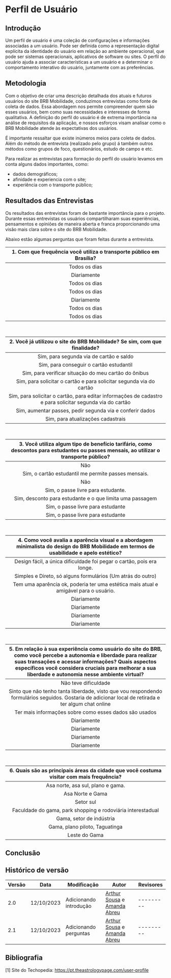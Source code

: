 # Perfil de Usuário


## Introdução

Um perfil de usuário é uma coleção de configurações e informações associadas a um usuário. Pode ser definida como a representação digital explícita da identidade do usuário em relação ao ambiente operacional, que pode ser sistemas operacionais, aplicativos de software ou sites. O perfil do usuário ajuda a associar características a um usuário e a determinar o comportamento interativo do usuário, juntamente com as preferências.


## Metodologia

Com o objetivo de criar uma descrição detalhada dos atuais e futuros usuários do site BRB Mobilidade, conduzimos entrevistas como fonte de coleta de dados. Essa abordagem nos permite compreender quem são esses usuários, bem como suas necessidades e interesses de forma qualitativa. A definição do perfil do usuário é de extrema importância na análise de requisitos da aplicação, e nossos esforços visam analisar como o BRB Mobilidade atende às expectativas dos usuários. 

É importante ressaltar que existe inúmeros meios para coleta de dados. Além do método de entrevista (realizado pelo grupo) á também outros métodos como grupos de foco, questionários, estudo de campo e etc.

Para realizar as entrevistas para formação do perfil do usuário levamos em conta alguns dados importantes, como: 

 - dados demográficos;
 - afinidade e experiencia com o site;
 - experiência com o transporte público;


## Resultados das Entrevistas

Os resultados das entrevistas foram de bastante importância para o projeto. Durante essas entrevistas os usuários compartilharam suas experiências, pensamentos e opiniões de maneira aberta e franca proporcionando uma visão mais clara sobre o site do BRB Mobilidade.

Abaixo estão algumas perguntas que foram feitas durante a entrevista.

|1. Com que frequência você utiliza o transporte público em Brasília?|
|:---------------------------------------------------------------:|
| Todos os dias |
| Diariamente |
| Todos os dias |
| Todos os dias |
| Diariamente |
| Todos os dias    |
| Todos os dias    |

<br>

| 2. Você já utilizou o site do BRB Mobilidade? Se sim, com que finalidade?|
|:---------------------------------------------------------------:|
|  Sim, para segunda via de cartão e saldo |
|  Sim, para conseguir o cartão estudantil|
|  Sim, para verificar situação do meu cartão do ônibus |
|Sim, para solicitar o cartão e para solicitar segunda via do cartão  |
| Sim, para solicitar o cartão, para editar informações de cadastro e para solicitar segunda via do cartão  |
| Sim, aumentar passes, pedir segunda via e conferir dados |
| Sim, para atualizações cadastrais  |

<br>

| 3. Você utiliza algum tipo de benefício tarifário, como descontos para estudantes ou passes mensais, ao utilizar o transporte público?|
|:---------------------------------------------------------------:|
| Não |
| Sim, o cartão estudantil me permite passes mensais.|
| Não|
| Sim, o passe livre para estudante.  |
| Sim, desconto para estudante e o que limita uma passagem |
| Sim, o passe livre para estudante |
| Sim, o passe livre para estudante |

<br>


|4. Como você avalia a aparência visual e a abordagem minimalista do design do BRB Mobilidade em termos de usabilidade e apelo estético?|
|:---------------------------------------------------------------:|
| Design fácil, a única dificuldade foi pegar o cartão, pois era longe.  |
|Simples e Direto, só alguns formulários (Um atrás do outro) |
| Tem uma aparência ok, poderia ter uma estética mais atual e amigável para o usuário. |
| Diariamente  |
| Diariamente |
| Diariamente |
| Diariamente |

<br>


|5. Em relação à sua experiência como usuário do site do BRB, como você percebe a autonomia e liberdade para realizar suas transações e acessar informações? Quais aspectos específicos você considera cruciais para melhorar a sua liberdade e autonomia nesse ambiente virtual?|
|:---------------------------------------------------------------:|
| Não teve dificuldade  |
|Sinto que não tenho tanta liberdade, visto que vou respondendo formulários seguidos. Gostaria de adicionar local de retirada e ter algum chat online  |
|  Ter mais informações sobre como esses dados são usados |
| Diariamente |
| Diariamente |
| Diariamente |
| Diariamente |

<br>

|6. Quais são as principais áreas da cidade que você costuma visitar com mais frequência?|
|:---------------------------------------------------------------:|
| Asa norte, asa sul, plano e gama. |
|Asa Norte e Gama |
|  Setor sul|
| Faculdade do gama, park shopping e rodoviária interestadual  |
| Gama, setor de indústria |
| Gama, plano piloto, Taguatinga |
| Leste do Gama |

## Conclusão 


## Histórico de versão

| Versão | Data       | Modificação                             | Autor                         | Revisores                         |
| ------ | ---------- | --------------------------------------- | ----------------------------- |-----------------------------------|
|  2.0   | 12/10/2023   | Adicionando introdução | [Arthur Sousa](https://github.com/arthurrsousa) e [Amanda Abreu](https://github.com/Amandaaaaabreu) | --------- |
|  2.1   | 12/10/2023   | Adicionando perguntas | [Arthur Sousa](https://github.com/arthurrsousa) e [Amanda Abreu](https://github.com/Amandaaaaabreu) | --------- |

## Bibliografia 

[1] Site do Techopedia: <https://pt.theastrologypage.com/user-profile>